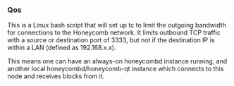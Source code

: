 ### Qos ###

This is a Linux bash script that will set up tc to limit the outgoing bandwidth for connections to the Honeycomb network. It limits outbound TCP traffic with a source or destination port of 3333, but not if the destination IP is within a LAN (defined as 192.168.x.x).

This means one can have an always-on honeycombd instance running, and another local honeycombd/honeycomb-qt instance which connects to this node and receives blocks from it.
